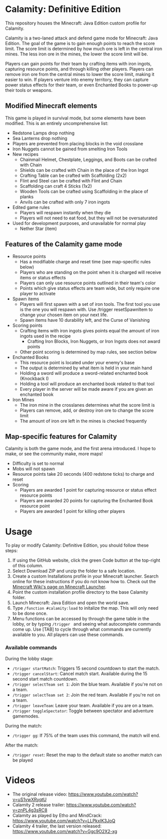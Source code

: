 # Calamity: Definitive Edition

This repository houses the Minecraft: Java Edition custom profile for Calamity.

Calamity is a two-laned attack and defend game mode for Minecraft: Java Edition. The goal of the game is to gain enough points to reach the score limit. The score limit is determined by how much ore is left in the central iron mines. The less iron ore in the mines, the lower the score limit will be.

Players can gain points for their team by crafting items with iron ingots, capturing resource points, and through killing other players. Players can remove iron ore from the central mines to lower the score limit, making it easier to win. If players venture into enemy territory, they can capture power status effects for their team, or even Enchanted Books to power-up their tools or weapons.

## Modified Minecraft elements
This game is played in survival mode, but some elements have been modified. This is an entirely uncomprehensive list:

- Redstone Lamps drop nothing
- Sea Lanterns drop nothing
- Players are prevented from placing blocks in the void crosslane
- Iron Nuggets cannot be gained from smelting Iron Tools
- New recipes
  - Chainmail Helmet, Chestplate, Leggings, and Boots can be crafted with Chain
  - Shields can be crafted with Chain in the place of the Iron Ingot
  - Crafting Table can be crafted with Scaffolding (2x2)
  - Flint and Steel can be crafted with Flint and Chain
  - Scaffolding can craft 4 Sticks (1x2)
  - Wooden Tools can be crafted using Scaffolding in the place of planks
  - Anvils can be crafted with only 7 iron ingots
- Edited game rules
  - Players will respawn instantly when they die
  - Players will not need to eat food, but they will not be oversaturated
- Used for development purposes, and unavailable for normal play
  - Nether Star (item)

## Features of the Calamity game mode
- Resource points
  - Has a modifiable charge and reset time (see map-specific rules below)
  - Players who are standing on the point when it is charged will receive items or status effects
  - Players can only use resource points outlined in their team's color
  - Points which give status effects are team wide, but only require one player to activate
- Spawn items
  - Players will first spawn with a set of iron tools. The first tool you use is the one you will respawn with. Use /trigger resetSpawnItem to change your chosen item on your next life.
  - Spawn items have 10 durability left, and the Curse of Vanishing
- Scoring points
  - Crafting items with iron ingots gives points equal the amount of iron ingots used in the recipe
    - Crafting Iron Blocks, Iron Nuggets, or Iron Ingots does not award points
  - Other point scoring is determined by map rules, see section below
- Enchanted Books
  - This resource point is located under your enemy's base
  - The output is determined by what item is held in your main hand
  - Holding a sword will produce a sword-related enchanted book (Knockback I)
  - Holding a tool will produce an enchanted book related to that tool
  - Every player in the server will be made aware if you are given an enchanted book
- Iron Mines
  - The iron mine in the crosslanes determines what the score limit is
  - Players can remove, add, or destroy iron ore to change the score limit
  - The amount of iron ore left in the mines is checked frequently

## Map-specific features for Calamity
Calamity is both the game mode, and the first arena introduced. I hope to make, or see the community make, more maps!

- Difficulty is set to normal
- Mobs will not spawn
- Resource points take 20 seconds (400 redstone ticks) to charge and reset
- Scoring
  - Players are awarded 1 point for capturing resource or status effect resource points
  - Players are awarded 20 points for capturing the Enchanted Book resource point
  - Players are awarded 1 point for killing other players

# Usage
To play or modify Calamity: Definitive Edition, you should follow these steps:

1. If using the GitHub website, click the green Code button at the top-right of this column.
1. Select Download ZIP and unzip the folder to a safe location.
1. Create a custom Installations profile in your Minecraft launcher. Search online for these instructions if you do not know how to. Check out the [Minecraft Wiki's page on Minecraft Launcher](https://minecraft.gamepedia.com/Minecraft_Launcher#Installations).
1. Point the custom installation profile directory to the base Calamity folder.
1. Launch Minecraft: Java Edition and open the world save.
1. Type `/function #calamity:load` to initalize the map. This will only need to be done once.
1. Menu functions can be accessed by through the game table in the lobby, or by typing `/trigger ` and seeing what autocomplete commands come up. Use [TAB] to cycle through what commands are currently available to you. All players can use these commands.

### Available commands
During the lobby stage:
- `/trigger startMatch`: Triggers 15 second countdown to start the match.
- `/trigger cancelStart`: Cancel match start. Available during the 15 second start match countdown.
- `/trigger selectTeam set 1`: Join the blue team. Available if you're not on a team.
- `/trigger selectTeam set 2`: Join the red team. Available if you're not on a team.
- `/trigger leaveTeam`: Leave your team. Available if you are on a team.
- `/trigger toggleSpectator`: Toggle between spectator and adventure gamemodes.

During the match:
- `/trigger gg`: If 75% of the team uses this command, the match will end.

After the match:
- `/trigger reset`: Reset the map to the default state so another match can be played


# Videos
- The original release video: https://www.youtube.com/watch?v=uS1vwXRyqtU
- Calamity 2 release trailer: https://www.youtube.com/watch?v=znPL4g3sRC8
- Calamity as played by Etho and MindCrack: https://www.youtube.com/watch?v=LLPkxIK3JoQ
- Calamity 4 trailer, the last version released: https://www.youtube.com/watch?v=Ggc9O2X2-xg
